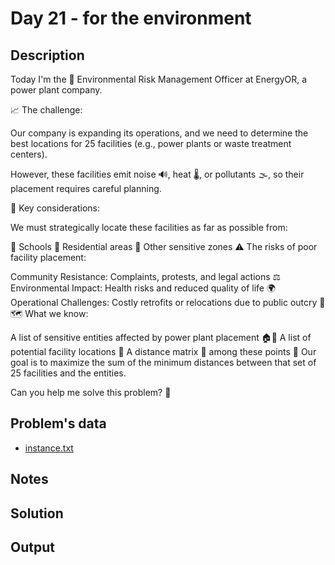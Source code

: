 # Day 21 - for the environment 


## Description
Today I'm the 🌱 Environmental Risk Management Officer at EnergyOR, a power plant company.

📈 The challenge:

Our company is expanding its operations, and we need to determine the best locations for 25 facilities (e.g., power plants or waste treatment centers).

However, these facilities emit noise 🔊, heat 🌡️, or pollutants 🌫️, so their placement requires careful planning.

🚧 Key considerations:

We must strategically locate these facilities as far as possible from:

🏫 Schools
🏡 Residential areas
🌳 Other sensitive zones
⚠️ The risks of poor facility placement:

Community Resistance: Complaints, protests, and legal actions ⚖️
Environmental Impact: Health risks and reduced quality of life 🌍
Operational Challenges: Costly retrofits or relocations due to public outcry 💸
🗺️ What we know:

A list of sensitive entities affected by power plant placement 🏠🏫
A list of potential facility locations 📍
A distance matrix 📏 among these points
🎯 Our goal is to maximize the sum of the minimum distances between that set of 25 facilities and the entities.

Can you help me solve this problem? 🧩

## Problem's data

* [instance.txt](./instance.txt)

## Notes

## Solution

## Output
